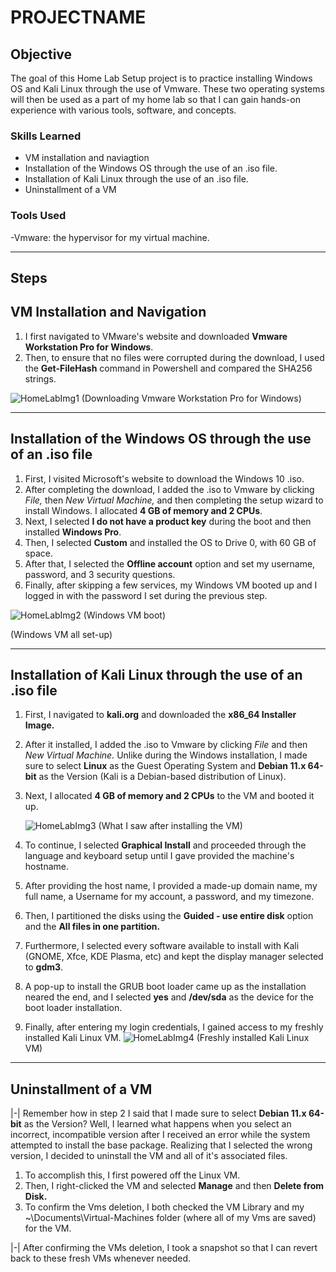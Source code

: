 # PROJECTNAME

## Objective

The goal of this Home Lab Setup project is to practice installing Windows OS and Kali Linux through the use of Vmware. These two operating systems will then be used as a part of my home lab so that I can gain hands-on experience with various tools, software, and concepts. 

### Skills Learned

- VM installation and naviagtion
- Installation of the Windows OS through the use of an .iso file. 
- Installation of Kali Linux through the use of an .iso file.
- Uninstallment of a VM 

### Tools Used

-Vmware: the hypervisor for my virtual machine.

---
## Steps

## VM Installation and Navigation

1. I first navigated to VMware's website and downloaded **Vmware Workstation Pro for Windows**.
2. Then, to ensure that no files were corrupted during the download, I used the **Get-FileHash** command in Powershell and compared the SHA256 strings.
   
![HomeLabImg1](https://github.com/user-attachments/assets/b71b64d9-33db-485f-b648-ac284ebbbce3)
(Downloading Vmware Workstation Pro for Windows)

---
## Installation of the Windows OS through the use of an .iso file

1. First, I visited Microsoft's website to download the Windows 10 .iso.
2. After completing the download, I added the .iso to Vmware by clicking *File,* then *New Virtual Machine,* and then completing the setup wizard to install Windows. I allocated **4 GB of memory and 2 CPUs**.
3. Next, I selected **I do not have a product key** during the boot and then installed **Windows Pro**.
4. Then, I selected **Custom** and installed the OS to Drive 0, with 60 GB of space.
5. After that, I selected the **Offline account** option and set my username, password, and 3 security questions.
6. Finally, after skipping a few services, my Windows VM booted up and I logged in with the password I set during the previous step. 
   
![HomeLabImg2](https://github.com/user-attachments/assets/b13ef1ae-0363-472f-93cc-06e4344a4019)
(Windows VM boot)

(Windows VM all set-up)

---
## Installation of Kali Linux through the use of an .iso file

1. First, I navigated to **kali.org** and downloaded the **x86_64 Installer Image.**
2. After it installed, I added the .iso to Vmware by clicking *File* and then *New Virtual Machine.* Unlike during the Windows installation, I made sure to select **Linux** as the Guest Operating System and **Debian 11.x 64-bit** as the Version (Kali is a Debian-based distribution of Linux).
3. Next, I allocated **4 GB of memory and 2 CPUs** to the VM and booted it up.
   
    ![HomeLabImg3](https://github.com/user-attachments/assets/bec76f03-1018-4189-96ff-8dda0c86324b)
    (What I saw after installing the VM)

4. To continue, I selected **Graphical Install** and proceeded through the language and keyboard setup until I gave provided the machine's hostname.
5. After providing the host name, I provided a made-up domain name, my full name, a Username for my account, a password, and my timezone.
6. Then, I partitioned the disks using the **Guided - use entire disk** option and the **All files in one partition.**
7. Furthermore, I selected every software available to install with Kali (GNOME, Xfce, KDE Plasma, etc) and kept the display manager selected to **gdm3**.
8. A pop-up to install the GRUB boot loader came up as the installation neared the end, and I selected **yes** and **/dev/sda** as the device for the boot loader installation.
9. Finally, after entering my login credentials, I gained access to my freshly installed Kali Linux VM.
    ![HomeLabImg4](https://github.com/user-attachments/assets/b7475c4e-c8a4-470b-93a8-773371f3ac79)
    (Freshly installed Kali Linux VM)

---
## Uninstallment of a VM 

|-| Remember how in step 2 I said that I made sure to select **Debian 11.x 64-bit** as the Version? Well, I learned what happens when you select an incorrect, incompatible version after I received an error while the system attempted to install the base package. Realizing that I selected the wrong version, I decided to uninstall the VM and all of it's associated files. 

1. To accomplish this, I first powered off the Linux VM.
2. Then, I right-clicked the VM and selected **Manage** and then **Delete from Disk.**
3. To confirm the Vms deletion, I both checked the VM Library and my ~\Documents\Virtual-Machines folder (where all of my Vms are saved) for the VM.

|-| After confirming the VMs deletion, I took a snapshot so that I can revert back to these fresh VMs whenever needed. 






